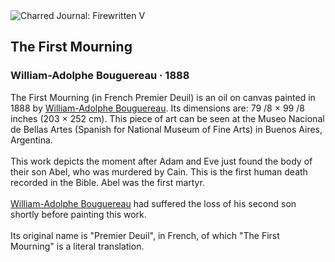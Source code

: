 <div class="artwork-of-the-day">
  <div class="container">
    <div class="img-wrapper">
      <img
        src="https://uploads3.wikiart.org/images/william-adolphe-bouguereau/the-first-mourning-1888.jpg!Large.jpg"
        alt="Charred Journal: Firewritten V" />
    </div>
    <div class="artwork-detail">
      <div class="artwork-origin"> 
        <h2 class="artwork-name">The First Mourning</h2>
        <h3 class="artist">
          William-Adolphe Bouguereau
                    ·  1888
        </h3>
      </div>
      <p class="description">
        <span class="artwork-description-text ng-binding" ng-bind-html="viewModel.ArtworkOfTheDay.Description | unsafe">The First Mourning (in French Premier Deuil) is an oil on canvas painted in 1888 by <a target="_blank" href="/en/william-adolphe-bouguereau">William-Adolphe Bouguereau</a>. Its dimensions are: 79 /8 × 99 /8 inches (203 × 252&nbsp;cm). This piece of art can be seen at the Museo Nacional de Bellas Artes (Spanish for National Museum of Fine Arts) in Buenos Aires, Argentina.
<br>
<br>This work depicts the moment after Adam and Eve just found the body of their son Abel, who was murdered by Cain. This is the first human death recorded in the Bible. Abel was the first martyr.
<br>
<br><a target="_blank" href="/en/william-adolphe-bouguereau">William-Adolphe Bouguereau</a> had suffered the loss of his second son shortly before painting this work.
<br>
<br>Its original name is "Premier Deuil", in French, of which "The First Mourning" is a literal translation.</span>
                        <div class="text-shadow-container" ng-show="showShadow" style=""></div>
      </p>
    </div>
  </div>

</div>
